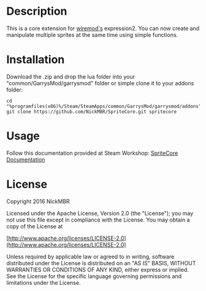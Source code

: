 # Description
This is a core extension for [wiremod's](https://github.com/wiremod/wire) expression2. You can now create and manipulate multiple sprites at the same time using simple functions.

# Installation
Download the .zip and drop the lua folder into your "common/GarrysMod/garrysmod" folder or simple clone it to your addons folder:

	cd "%programfiles(x86)%/Steam/SteamApps/common/GarrysMod/garrysmod/addons"
    git clone https://github.com/NickMBR/SpriteCore.git spritecore

# Usage
Follow this documentation provided at Steam Workshop: [SpriteCore Documentation](http://steamcommunity.com/workshop/filedetails/discussion/811333794/154642447926114946/)

# License
Copyright 2016 NickMBR

Licensed under the Apache License, Version 2.0 (the "License"); you may not use this file except in compliance with the License. You may obtain a copy of the License at

[http://www.apache.org/licenses/LICENSE-2.0](http://www.apache.org/licenses/LICENSE-2.0)

Unless required by applicable law or agreed to in writing, software distributed under the License is distributed on an "AS IS" BASIS, WITHOUT WARRANTIES OR CONDITIONS OF ANY KIND, either express or implied. See the License for the specific language governing permissions and limitations under the License.